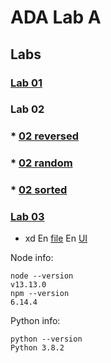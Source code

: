 # ADA Lab A

## Labs
### [Lab 01](/ada-lab-1.js)
### Lab 02
### * [02 reversed](/ada-lab-2-reversed.js)
### * [02 random](/ada-lab-2-random.js)
### * [02 sorted](/ada-lab-2-ordered.js)
### [Lab 03](/compare-prac3.py)

* xd
En [file](/ada-lab-2-ordered.js)
En [UI](/ada-lab-A)

Node info:
```
node --version
v13.13.0
npm --version
6.14.4
```
Python info:
```
python --version
Python 3.8.2
```
